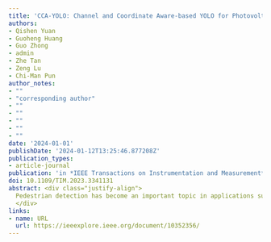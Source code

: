 ```yaml
---
title: 'CCA-YOLO: Channel and Coordinate Aware-based YOLO for Photovoltaic Cell Defect Detection in Electroluminescence Images'
authors:
- Qishen Yuan
- Guoheng Huang
- Guo Zhong
- admin
- Zhe Tan
- Zeng Lu
- Chi-Man Pun
author_notes:
- ""
- "corresponding author"
- ""
- ""
- ""
- ""
- ""
date: '2024-01-01'
publishDate: '2024-01-12T13:25:46.877208Z'
publication_types:
- article-journal
publication: 'in *IEEE Transactions on Instrumentation and Measurement* [SCI,JCR Q1]'
doi: 10.1109/TIM.2023.3341131
abstract: <div class="justify-align">
  Pedestrian detection has become an important topic in applications such as automatic driver assistance systems for automobiles and pedestrian tracking in surveillance systems, and many powerful object detectors have been widely used in smart sensing instruments. In realistic scenarios, pedestrians in image data are prone to overlap, and detection of fully bracketed boxes may still tend to be false positives in crowded scenes. In addition, low-level parameters shared among features during detection can cause mutual cancellation, resulting in a pair or set of head-enveloping boxes or body-enveloping boxes returning incorrect results. To address the above problems, we propose a triangular chain closed-loop detection network to improve detection in the case of body overlap. We propose a shared parameter elimination module to eliminate the interaction of shared low-level parameters, which has the advantage of improving the feature representation of occluded pedestrians and increasing feature utilization. Because the head bounding box detection encounters fewer occlusions in the occlusion case, the detection capability is better. Therefore, we propose a bidirectional matching module and a chain linking module to enhance the detection capability of the full bounding box using the head bounding box. These modules can better distinguish pedestrians in our network by focusing on individual region features on the pedestrian body, and then learn more representative pedestrian features by minimizing the vector similarity of the whole body, visible region, and head features in space. Our model has been extensively experimented on two challenging dense pedestrian datasets, CrowdHuman and Citypersons. Compared with the experimental results, our method achieves the best performance, especially on heavily occluded subsets, compared with o other popular existing technical methods. This method achieved good results on the CrowdHuman dataset, with an averaged precision (AP) improvement ...
  </div>
links:
- name: URL
  url: https://ieeexplore.ieee.org/document/10352356/
---
```

